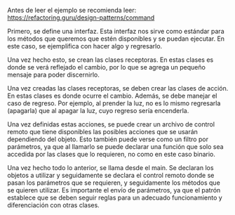 Antes de leer el ejemplo se recomienda leer: https://refactoring.guru/design-patterns/command

Primero, se define una interfaz. Esta interfaz nos sirve como estándar para los métodos que queremos que estén disponibles y se puedan ejecutar. En este caso, se ejemplifica con hacer algo y regresarlo.

Una vez hecho esto, se crean las clases receptoras. En estas clases es donde se verá reflejado el cambio, por lo que se agrega un pequeño mensaje para poder discernirlo.

Una vez creadas las clases receptoras, se deben crear las clases de acción. En estas clases es donde ocurre el cambio. Además, se debe manejar el caso de regreso. Por ejemplo, al prender la luz, no es lo mismo regresarla (apagarla) que al apagar la luz, cuyo regreso sería encenderla.

Una vez definidas estas acciones, se puede crear un archivo de control remoto que tiene disponibles las posibles acciones que se usarán dependiendo del objeto. Esto también puede verse como un filtro por parámetros, ya que al llamarlo se puede declarar una función que solo sea accedida por las clases que lo requieren, no como en este caso binario.

Una vez hecho todo lo anterior, se llama desde el main. Se declaran los objetos a utilizar y seguidamente se declara el control remoto donde se pasan los parámetros que se requieren, y seguidamente los métodos que se quieren utilizar. Es importante el envío de parámetros, ya que el patrón establece que se deben seguir reglas para un adecuado funcionamiento y diferenciación con otras clases.